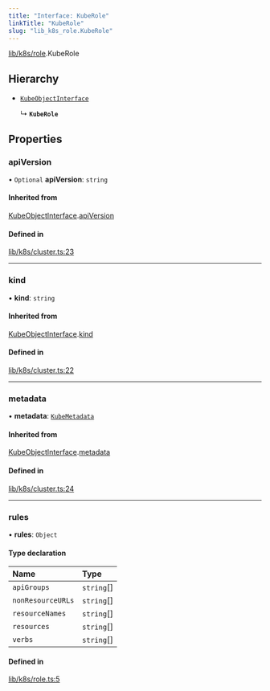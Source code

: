 ```yaml
---
title: "Interface: KubeRole"
linkTitle: "KubeRole"
slug: "lib_k8s_role.KubeRole"
---
```


[lib/k8s/role](../modules/lib_k8s_role.md).KubeRole

## Hierarchy

- [`KubeObjectInterface`](lib_k8s_cluster.KubeObjectInterface.md)

  ↳ **`KubeRole`**

## Properties

### apiVersion

• `Optional` **apiVersion**: `string`

#### Inherited from

[KubeObjectInterface](lib_k8s_cluster.KubeObjectInterface.md).[apiVersion](lib_k8s_cluster.KubeObjectInterface.md#apiversion)

#### Defined in

[lib/k8s/cluster.ts:23](https://github.com/kinvolk/headlamp/blob/ba073244/frontend/src/lib/k8s/cluster.ts#L23)

___

### kind

• **kind**: `string`

#### Inherited from

[KubeObjectInterface](lib_k8s_cluster.KubeObjectInterface.md).[kind](lib_k8s_cluster.KubeObjectInterface.md#kind)

#### Defined in

[lib/k8s/cluster.ts:22](https://github.com/kinvolk/headlamp/blob/ba073244/frontend/src/lib/k8s/cluster.ts#L22)

___

### metadata

• **metadata**: [`KubeMetadata`](lib_k8s_cluster.KubeMetadata.md)

#### Inherited from

[KubeObjectInterface](lib_k8s_cluster.KubeObjectInterface.md).[metadata](lib_k8s_cluster.KubeObjectInterface.md#metadata)

#### Defined in

[lib/k8s/cluster.ts:24](https://github.com/kinvolk/headlamp/blob/ba073244/frontend/src/lib/k8s/cluster.ts#L24)

___

### rules

• **rules**: `Object`

#### Type declaration

| Name | Type |
| :------ | :------ |
| `apiGroups` | `string`[] |
| `nonResourceURLs` | `string`[] |
| `resourceNames` | `string`[] |
| `resources` | `string`[] |
| `verbs` | `string`[] |

#### Defined in

[lib/k8s/role.ts:5](https://github.com/kinvolk/headlamp/blob/ba073244/frontend/src/lib/k8s/role.ts#L5)
